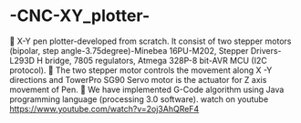 # -CNC-XY_plotter-
 X-Y pen plotter-developed from scratch. It consist of two stepper motors (bipolar, step angle-3.75degree)-Minebea 16PU-M202, Stepper Drivers-L293D H bridge, 7805 regulators, Atmega 328P-8 bit-AVR MCU (I2C protocol).  The two stepper motor controls the movement along X -Y directions and TowerPro SG90 Servo motor is the actuator for Z axis movement of Pen.  We have implemented G-Code algorithm using Java programming language (processing 3.0 software).
watch on youtube
https://www.youtube.com/watch?v=2oj3AhQReF4
